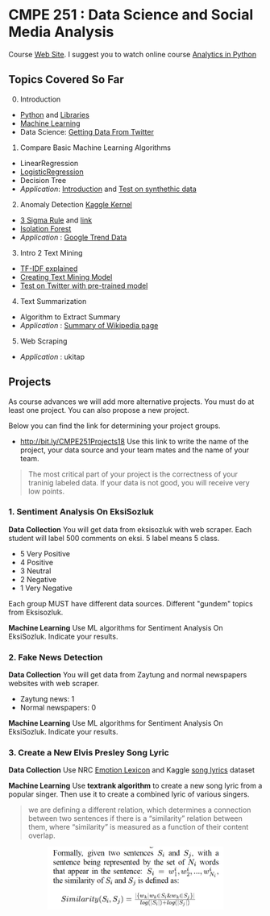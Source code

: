 # CMPE 251 : Data Science and Social Media Analysis

Course [Web Site](https://ects.bilgi.edu.tr/Course/Detail?catalog_courseId=3803945). I suggest you to watch online course [Analytics in Python](https://courses.edx.org/courses/course-v1:ColumbiaX+BAMM.101x+2T2017/course/)


## Topics Covered So Far

0. Introduction
 - [Python](http://nbviewer.jupyter.org/github/uzay00/CMPE251/blob/master/Lecture1%20and%202/Very%20First%20Lecture%20%20-%20Python%20Programming.ipynb) and [Libraries](http://nbviewer.jupyter.org/github/uzay00/CMPE251/blob/master/Lecture%204/Pandas%20Functions%20and%20Outlier%20removal%20in%20Python%20using%20IQR%20rule.ipynb)
 - [Machine Learning](http://nbviewer.jupyter.org/github/uzay00/CMPE251/blob/master/Lecture1%20and%202/byoyo2018-giris-1.ipynb)
 - Data Science: [Getting Data From Twitter](http://nbviewer.jupyter.org/github/uzay00/CMPE251/blob/master/Lecture%203/Intro%202%20Twitter%20Data%20Analysis.ipynb)
1. Compare Basic Machine Learning Algorithms
 - LinearRegression
 - [LogisticRegression](http://nbviewer.jupyter.org/github/uzay00/CMPE251/blob/master/Lecture%204/Titanic.ipynb)
 - Decision Tree
 - _Application_: [Introduction](http://nbviewer.jupyter.org/github/uzay00/CMPE251/blob/master/Lecture%204/Intro%20to%20ML.ipynb) and [Test on synthethic data](http://nbviewer.jupyter.org/github/uzay00/CMPE251/blob/master/Lecture6/Compare%20ML%20algorithms.ipynb)
 
 
2. Anomaly Detection [Kaggle Kernel](https://www.kaggle.com/pavansanagapati/anomaly-detection-credit-card-fraud-analysis)
 - [3 Sigma Rule](http://nbviewer.jupyter.org/github/uzay00/CMPE251/blob/master/Lecture%204/9%20-%20Simple%20Anomaly%20Detector%20in%20Real%20Time.ipynb) and [link](http://nbviewer.jupyter.org/github/uzay00/CMPE251/blob/master/Lecture%204/Normal%20Distribution%20and%203%20Sigma%20Rule.ipynb)
 - [Isolation Forest](http://nbviewer.jupyter.org/github/uzay00/CMPE251/blob/master/Lecture6/Isolation%20Forest.ipynb)
 - _Application_ : [Google Trend Data](https://trends.google.com.tr/trends/explore?date=today%205-y&geo=TR&q=darbe)

3. Intro 2 Text Mining
 - [TF-IDF explained](http://nbviewer.jupyter.org/github/uzay00/CMPE251/blob/master/Lecture5/TF-IDF/TF-IDF%20Explained.ipynb)
 - [Creating Text Mining Model](http://nbviewer.jupyter.org/github/uzay00/CMPE251/blob/master/Lecture5/Intro2TextMining/1-Create%20Text%20Mining%20Model.ipynb)
 - [Test on Twitter with pre-trained model](http://nbviewer.jupyter.org/github/uzay00/CMPE251/blob/master/Lecture5/Intro2TextMining/2-Test%20predefined%20model%20on%20a%20new%20data.ipynb)

4. Text Summarization
 - Algorithm to Extract Summary
 - _Application_ : [Summary of Wikipedia page](http://nbviewer.jupyter.org/github/uzay00/CMPE251/blob/master/Lecture7/Text%20summarization/Text%20Summarization.ipynb)
 
5. Web Scraping
 - _Application_ : ukitap
 
 
## Projects

As course advances we will add more alternative projects. You must do at least one project. You can also propose a new project. 


Below you can find the link for determining your project groups.
 - http://bit.ly/CMPE251Projects18
Use this link to write the name of the project, your data source and your team mates and the name of your team.

> The most critical part of your project is the correctness of your traninig labeled data. If your data is not good, you will receive very low points. 

### 1. Sentiment Analysis On EksiSozluk

__Data Collection__
You will get data from eksisozluk with web scraper. Each student will label 500 comments on eksi. 5 label means 5 class.
 - 5 Very Positive
 - 4 Positive
 - 3 Neutral
 - 2 Negative
 - 1 Very Negative
 
Each group MUST have different data sources. Different "gundem" topics from Eksisozluk.
 
 __Machine Learning__
 Use ML algorithms for Sentiment Analysis On EksiSozluk. Indicate your results.
 
 ### 2. Fake News Detection
 
__Data Collection__
You will get data from Zaytung and normal newspapers websites with web scraper. 

 - Zaytung news: 1
 - Normal newspapers: 0

 
 __Machine Learning__
 Use ML algorithms for Sentiment Analysis On EksiSozluk. Indicate your results.
 
 
 ### 3. Create a New Elvis Presley Song Lyric
 __Data Collection__
Use NRC [Emotion Lexicon](https://saifmohammad.com/WebPages/nrc-vad.html) and Kaggle [song lyrics](https://www.kaggle.com/mousehead/songlyrics) dataset

 
 __Machine Learning__
Use __textrank algorithm__ to create a new song lyric from a popular singer. 
Then use it to create a combined lyric of various singers.

> we are defining a different relation, which determines a connection between two sentences if there is a “similarity” relation between them, where “similarity” is measured as a function of their content overlap.

<p align="center">
  <img src="similairty.png" width="350"/>
</p>

